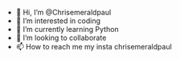 - 👋 Hi, I’m @Chrisemeraldpaul
- 👀 I’m interested in coding 
- 🌱 I’m currently learning Python
- 💞️ I’m looking to collaborate 
- 📫 How to reach me my insta chrisemeraldpaul

<!---
Chrisemeraldpaul/Chrisemeraldpaul is a ✨ special ✨ repository because its `README.md` (this file) appears on your GitHub profile.
You can click the Preview link to take a look at your changes.
--->
